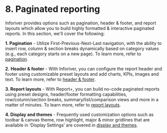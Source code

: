 # 8. Paginated reporting

Inforiver provides options such as pagination, header & footer, and report layouts which allow you to build highly formatted & interactive paginated reports. In this section, we'll cover the following:

**1. Pagination** - Utilize First-Previous-Next-Last navigation, with the ability to insert row, column & section breaks dynamically based on category values (e.g., each category starts on a new page). To learn more, refer to [pagination](pagination.md).

**2.** **Header & footer** - With Inforiver, you can configure the report header and footer using customizable preset layouts and add charts, KPIs, images and text. To learn more, refer to [header & footer](header-and-footer.md).

**3. Report layouts** - With Report+, you can build no-code paginated reports using preset designs, header/footer formatting capabilities, row/column/section breaks, summary/list/comparison views and more in a matter of minutes. To learn more, refer to [report layouts](report-layouts-report+.md).

**4. Display and themes** - Frequently used customization options such as toolbar & canvas theme, row highlight, major & minor gridlines that are available in ‘Display Settings’ are covered in [display and themes](display-and-themes.md).
